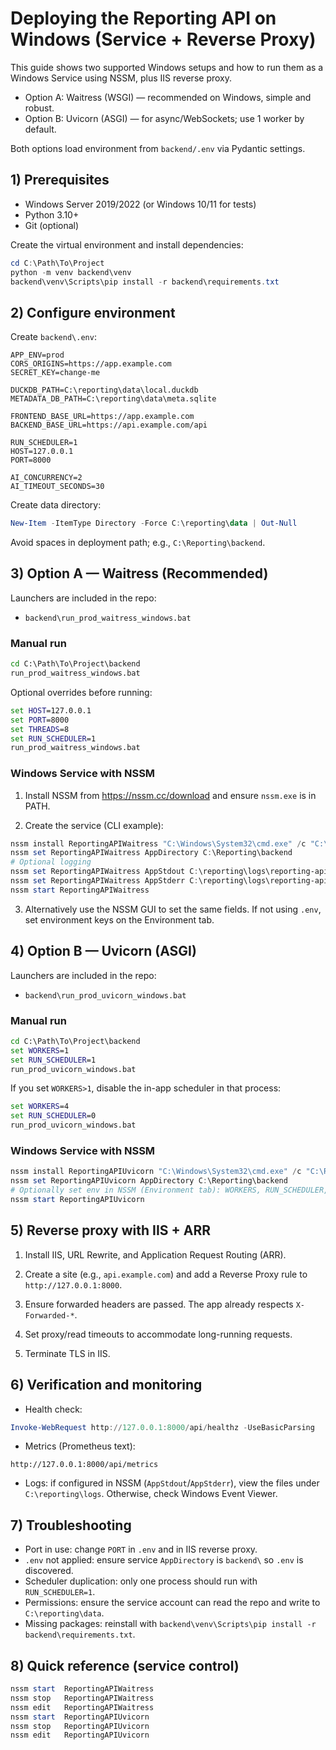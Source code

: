 # Deploying the Reporting API on Windows (Service + Reverse Proxy)

This guide shows two supported Windows setups and how to run them as a Windows Service using NSSM, plus IIS reverse proxy.

- Option A: Waitress (WSGI) — recommended on Windows, simple and robust.
- Option B: Uvicorn (ASGI) — for async/WebSockets; use 1 worker by default.

Both options load environment from `backend/.env` via Pydantic settings.

## 1) Prerequisites

- Windows Server 2019/2022 (or Windows 10/11 for tests)
- Python 3.10+
- Git (optional)

Create the virtual environment and install dependencies:

```powershell
cd C:\Path\To\Project
python -m venv backend\venv
backend\venv\Scripts\pip install -r backend\requirements.txt
```

## 2) Configure environment

Create `backend\.env`:

```
APP_ENV=prod
CORS_ORIGINS=https://app.example.com
SECRET_KEY=change-me

DUCKDB_PATH=C:\reporting\data\local.duckdb
METADATA_DB_PATH=C:\reporting\data\meta.sqlite

FRONTEND_BASE_URL=https://app.example.com
BACKEND_BASE_URL=https://api.example.com/api

RUN_SCHEDULER=1
HOST=127.0.0.1
PORT=8000

AI_CONCURRENCY=2
AI_TIMEOUT_SECONDS=30
```

Create data directory:

```powershell
New-Item -ItemType Directory -Force C:\reporting\data | Out-Null
```

Avoid spaces in deployment path; e.g., `C:\Reporting\backend`.

## 3) Option A — Waitress (Recommended)

Launchers are included in the repo:
- `backend\run_prod_waitress_windows.bat`

### Manual run

```bat
cd C:\Path\To\Project\backend
run_prod_waitress_windows.bat
```

Optional overrides before running:

```bat
set HOST=127.0.0.1
set PORT=8000
set THREADS=8
set RUN_SCHEDULER=1
run_prod_waitress_windows.bat
```

### Windows Service with NSSM

1) Install NSSM from https://nssm.cc/download and ensure `nssm.exe` is in PATH.

2) Create the service (CLI example):

```powershell
nssm install ReportingAPIWaitress "C:\Windows\System32\cmd.exe" /c "C:\Reporting\backend\run_prod_waitress_windows.bat"
nssm set ReportingAPIWaitress AppDirectory C:\Reporting\backend
# Optional logging
nssm set ReportingAPIWaitress AppStdout C:\reporting\logs\reporting-api.out.log
nssm set ReportingAPIWaitress AppStderr C:\reporting\logs\reporting-api.err.log
nssm start ReportingAPIWaitress
```

3) Alternatively use the NSSM GUI to set the same fields. If not using `.env`, set environment keys on the Environment tab.

## 4) Option B — Uvicorn (ASGI)

Launchers are included in the repo:
- `backend\run_prod_uvicorn_windows.bat`

### Manual run

```bat
cd C:\Path\To\Project\backend
set WORKERS=1
set RUN_SCHEDULER=1
run_prod_uvicorn_windows.bat
```

If you set `WORKERS>1`, disable the in-app scheduler in that process:

```bat
set WORKERS=4
set RUN_SCHEDULER=0
run_prod_uvicorn_windows.bat
```

### Windows Service with NSSM

```powershell
nssm install ReportingAPIUvicorn "C:\Windows\System32\cmd.exe" /c "C:\Reporting\backend\run_prod_uvicorn_windows.bat"
nssm set ReportingAPIUvicorn AppDirectory C:\Reporting\backend
# Optionally set env in NSSM (Environment tab): WORKERS, RUN_SCHEDULER, HOST, PORT, AI_CONCURRENCY, AI_TIMEOUT_SECONDS
nssm start ReportingAPIUvicorn
```

## 5) Reverse proxy with IIS + ARR

1) Install IIS, URL Rewrite, and Application Request Routing (ARR).

2) Create a site (e.g., `api.example.com`) and add a Reverse Proxy rule to `http://127.0.0.1:8000`.

3) Ensure forwarded headers are passed. The app already respects `X-Forwarded-*`.

4) Set proxy/read timeouts to accommodate long-running requests.

5) Terminate TLS in IIS.

## 6) Verification and monitoring

- Health check:

```powershell
Invoke-WebRequest http://127.0.0.1:8000/api/healthz -UseBasicParsing
```

- Metrics (Prometheus text):

```
http://127.0.0.1:8000/api/metrics
```

- Logs: if configured in NSSM (`AppStdout`/`AppStderr`), view the files under `C:\reporting\logs`. Otherwise, check Windows Event Viewer.

## 7) Troubleshooting

- Port in use: change `PORT` in `.env` and in IIS reverse proxy.
- `.env` not applied: ensure service `AppDirectory` is `backend\` so `.env` is discovered.
- Scheduler duplication: only one process should run with `RUN_SCHEDULER=1`.
- Permissions: ensure the service account can read the repo and write to `C:\reporting\data`.
- Missing packages: reinstall with `backend\venv\Scripts\pip install -r backend\requirements.txt`.

## 8) Quick reference (service control)

```powershell
nssm start  ReportingAPIWaitress
nssm stop   ReportingAPIWaitress
nssm edit   ReportingAPIWaitress
nssm start  ReportingAPIUvicorn
nssm stop   ReportingAPIUvicorn
nssm edit   ReportingAPIUvicorn
```
